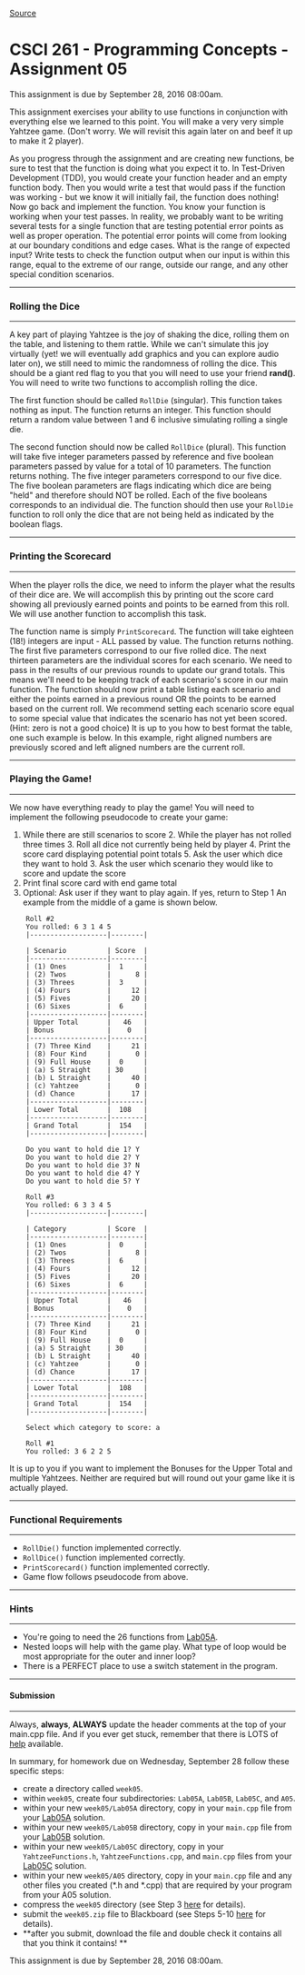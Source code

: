 
[Source](http://eecs.mines.edu/Courses/csci261/homework/hw5.php "Permalink to CSCI 261 - Programming Concepts - Assignment 05")

# CSCI 261 - Programming Concepts - Assignment 05

This assignment is due by September 28, 2016 08:00am.

  

This assignment exercises your ability to use functions in conjunction with everything else we learned to this point. You will make a very very simple Yahtzee game. (Don't worry. We will revisit this again later on and beef it up to make it 2 player).

As you progress through the assignment and are creating new functions, be sure to test that the function is doing what you expect it to. In Test-Driven Development (TDD), you would create your function header and an empty function body. Then you would write a test that would pass if the function was working - but we know it will initially fail, the function does nothing! Now go back and implement the function. You know your function is working when your test passes. In reality, we probably want to be writing several tests for a single function that are testing potential error points as well as proper operation. The potential error points will come from looking at our boundary conditions and edge cases. What is the range of expected input? Write tests to check the function output when our input is within this range, equal to the extreme of our range, outside our range, and any other special condition scenarios.

  

* * *

### Rolling the Dice

* * *

  

A key part of playing Yahtzee is the joy of shaking the dice, rolling them on the table, and listening to them rattle. While we can't simulate this joy virtually (yet! we will eventually add graphics and you can explore audio later on), we still need to mimic the randomness of rolling the dice. This should be a giant red flag to you that you will need to use your friend **rand()**. You will need to write two functions to accomplish rolling the dice.

The first function should be called `RollDie` (singular). This function takes nothing as input. The function returns an integer. This function should return a random value between 1 and 6 inclusive simulating rolling a single die.

The second function should now be called `RollDice` (plural). This function will take five integer parameters passed by reference and five boolean parameters passed by value for a total of 10 parameters. The function returns nothing. The five integer parameters correspond to our five dice. The five boolean parameters are flags indicating which dice are being "held" and therefore should NOT be rolled. Each of the five booleans corresponds to an individual die. The function should then use your `RollDie` function to roll only the dice that are not being held as indicated by the boolean flags.

  

* * *

### Printing the Scorecard

* * *

  

When the player rolls the dice, we need to inform the player what the results of their dice are. We will accomplish this by printing out the score card showing all previously earned points and points to be earned from this roll. We will use another function to accomplish this task.

The function name is simply `PrintScorecard`. The function will take eighteen (18!) integers are input - ALL passed by value. The function returns nothing. The first five parameters correspond to our five rolled dice. The next thirteen parameters are the individual scores for each scenario. We need to pass in the results of our previous rounds to update our grand totals. This means we'll need to be keeping track of each scenario's score in our main function. The function should now print a table listing each scenario and either the points earned in a previous round OR the points to be earned based on the current roll. We recommend setting each scenario score equal to some special value that indicates the scenario has not yet been scored. (Hint: zero is not a good choice) It is up to you how to best format the table, one such example is below. In this example, right aligned numbers are previously scored and left aligned numbers are the current roll.

  

* * *

### Playing the Game!

* * *

  

We now have everything ready to play the game! You will need to implement the following pseudocode to create your game:

1. While there are still scenarios to score
    2. While the player has not rolled three times
        3. Roll all dice not currently being held by player
        4. Print the score card displaying potential point totals
        5. Ask the user which dice they want to hold
    3. Ask the user which scenario they would like to score and update the score
2. Print final score card with end game total
3. Optional: Ask user if they want to play again. If yes, return to Step 1
An example from the middle of a game is shown below.

```
    Roll #2
    You rolled: 6 3 1 4 5
    |-------------------|--------|

    | Scenario          | Score  |
    |-------------------|--------|
    | (1) Ones          |  1     |
    | (2) Twos          |      8 |
    | (3) Threes        |  3     |
    | (4) Fours         |     12 |
    | (5) Fives         |     20 |
    | (6) Sixes         |  6     |
    |-------------------|--------|
    | Upper Total       |   46   |
    | Bonus             |    0   |
    |-------------------|--------|
    | (7) Three Kind    |     21 |
    | (8) Four Kind     |      0 |
    | (9) Full House    |  0     |
    | (a) S Straight    | 30     |
    | (b) L Straight    |     40 |
    | (c) Yahtzee       |      0 |
    | (d) Chance        |     17 |
    |-------------------|--------|
    | Lower Total       |  108   |
    |-------------------|--------|
    | Grand Total       |  154   |
    |-------------------|--------|

    Do you want to hold die 1? Y
    Do you want to hold die 2? Y
    Do you want to hold die 3? N
    Do you want to hold die 4? Y
    Do you want to hold die 5? Y

    Roll #3
    You rolled: 6 3 3 4 5
    |-------------------|--------|

    | Category          | Score  |
    |-------------------|--------|
    | (1) Ones          |  0     |
    | (2) Twos          |      8 |
    | (3) Threes        |  6     |
    | (4) Fours         |     12 |
    | (5) Fives         |     20 |
    | (6) Sixes         |  6     |
    |-------------------|--------|
    | Upper Total       |   46   |
    | Bonus             |    0   |
    |-------------------|--------|
    | (7) Three Kind    |     21 |
    | (8) Four Kind     |      0 |
    | (9) Full House    |  0     |
    | (a) S Straight    | 30     |
    | (b) L Straight    |     40 |
    | (c) Yahtzee       |      0 |
    | (d) Chance        |     17 |
    |-------------------|--------|
    | Lower Total       |  108   |
    |-------------------|--------|
    | Grand Total       |  154   |
    |-------------------|--------|

    Select which category to score: a

    Roll #1
    You rolled: 3 6 2 2 5
```

It is up to you if you want to implement the Bonuses for the Upper Total and multiple Yahtzees. Neither are required but will round out your game like it is actually played.

  

* * *

### Functional Requirements

* * *

  

* `RollDie()` function implemented correctly.
* `RollDice()` function implemented correctly.
* `PrintScorecard()` function implemented correctly.
* Game flow follows pseudocode from above.
  

* * *

### Hints

* * *

  

* You're going to need the 26 functions from [Lab05A][1].
* Nested loops will help with the game play. What type of loop would be most appropriate for the outer and inner loop?
* There is a PERFECT place to use a switch statement in the program.
  

* * *

#### Submission

* * *

Always, **always**, **ALWAYS** update the header comments at the top of your main.cpp file. And if you ever get stuck, remember that there is LOTS of [help][2] available.

In summary, for homework due on Wednesday, September 28 follow these specific steps:

* create a directory called `week05`.
* within `week05`, create four subdirectories: `Lab05A`, `Lab05B`, `Lab05C`, and `A05`.
* within your new `week05/Lab05A` directory, copy in your `main.cpp` file from your [Lab05A][1] solution.
* within your new `week05/Lab05B` directory, copy in your `main.cpp` file from your [Lab05B][3] solution.
* within your new `week05/Lab05C` directory, copy in your `YahtzeeFunctions.h`, `YahtzeeFunctions.cpp`, and `main.cpp` files from your [Lab05C][4] solution.
* within your new `week05/A05` directory, copy in your `main.cpp` file and any other files you created (*.h and *.cpp) that are required by your program from your A05 solution.
* compress the `week05` directory (see Step 3 [here][5] for details).
* submit the `week05.zip` file to Blackboard (see Steps 5-10 [here][6] for details).
* **after you submit, download the file and double check it contains all that you think it contains! **

This assignment is due by September 28, 2016 08:00am.

[1]: ../labs/lab5a.php
[2]: ../resources/help.php
[3]: ../labs/lab5b.php
[4]: ../labs/lab5c.php
[5]: ../resources/submission.php#3
[6]: ../resources/submission.php#5
  
